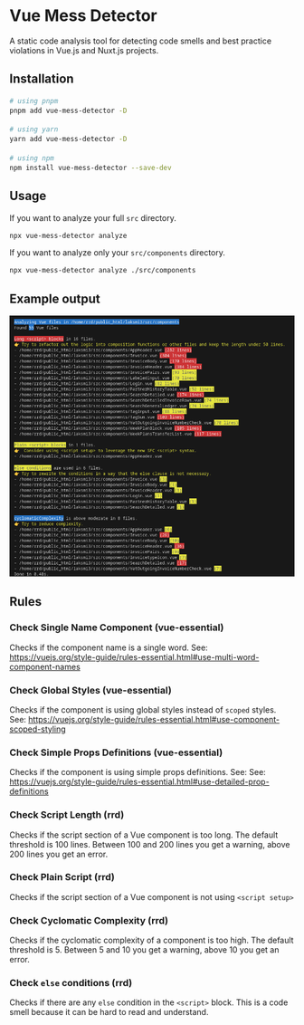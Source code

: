 # Vue Mess Detector

A static code analysis tool for detecting code smells and best practice violations in Vue.js and Nuxt.js projects.

## Installation

```bash
# using pnpm
pnpm add vue-mess-detector -D

# using yarn
yarn add vue-mess-detector -D

# using npm
npm install vue-mess-detector --save-dev
```

## Usage

If you want to analyze your full `src` directory.

```bash
npx vue-mess-detector analyze
```

If you want to analyze only your `src/components` directory.

```bash
npx vue-mess-detector analyze ./src/components
```

## Example output

![Output Image](output.png)

## Rules

### Check Single Name Component (vue-essential)

Checks if the component name is a single word.
See: https://vuejs.org/style-guide/rules-essential.html#use-multi-word-component-names

### Check Global Styles (vue-essential)

Checks if the component is using global styles instead of `scoped` styles.
See: https://vuejs.org/style-guide/rules-essential.html#use-component-scoped-styling

### Check Simple Props Definitions (vue-essential)

Checks if the component is using simple props definitions.
See: See: https://vuejs.org/style-guide/rules-essential.html#use-detailed-prop-definitions

### Check Script Length (rrd)

Checks if the script section of a Vue component is too long. The default threshold is 100 lines. Between 100 and 200 lines you get a warning, above 200 lines you get an error.

### Check Plain Script (rrd)

Checks if the script section of a Vue component is not using `<script setup>`

### Check Cyclomatic Complexity (rrd)

Checks if the cyclomatic complexity of a component is too high. The default threshold is 5. Between 5 and 10 you get a warning, above 10 you get an error.

### Check `else` conditions (rrd)

Checks if there are any `else` condition in the `<script>` block. This is a code smell because it can be hard to read and understand.

